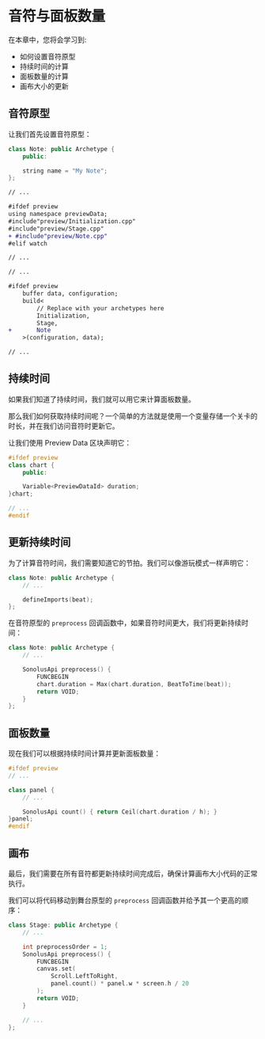 # 音符与面板数量

在本章中，您将会学习到:

- 如何设置音符原型
- 持续时间的计算
- 面板数量的计算
- 画布大小的更新

## 音符原型

让我们首先设置音符原型：

```cpp title='/engine/preview/Note.cpp'
class Note: public Archetype {
    public:

    string name = "My Note";
};
```

```diff title="/engine/engine.cpp"
// ...

#ifdef preview
using namespace previewData;
#include"preview/Initialization.cpp"
#include"preview/Stage.cpp"
+ #include"preview/Note.cpp"
#elif watch

// ...
```

```diff title="/main.cpp"
// ...

#ifdef preview
    buffer data, configuration;
    build<
        // Replace with your archetypes here
        Initialization,
        Stage,
+       Note
    >(configuration, data);

// ...
```

## 持续时间

如果我们知道了持续时间，我们就可以用它来计算面板数量。

那么我们如何获取持续时间呢？一个简单的方法就是使用一个变量存储一个关卡的时长，并在我们访问音符时更新它。

让我们使用 Preview Data 区块声明它：

```cpp title='/engine/constants.cpp'
#ifdef preview
class chart {
    public:

    Variable<PreviewDataId> duration;
}chart;

// ...
#endif
```

## 更新持续时间

为了计算音符时间，我们需要知道它的节拍。我们可以像游玩模式一样声明它：

```cpp title='/engine/preview/Note.cpp'
class Note: public Archetype {
    // ...

    defineImports(beat);
};
```

在音符原型的 `preprocess` 回调函数中，如果音符时间更大，我们将更新持续时间：

```cpp title='/engine/preview/Note.cpp'
class Note: public Archetype {
    // ...

    SonolusApi preprocess() {
        FUNCBEGIN
        chart.duration = Max(chart.duration, BeatToTime(beat));
        return VOID;
    }
};
```

## 面板数量

现在我们可以根据持续时间计算并更新面板数量：

```cpp title='/engine/constants.cpp'
#ifdef preview
// ...

class panel {
    // ...

    SonolusApi count() { return Ceil(chart.duration / h); }
}panel;
#endif
```

## 画布

最后，我们需要在所有音符都更新持续时间完成后，确保计算画布大小代码的正常执行。

我们可以将代码移动到舞台原型的 `preprocess` 回调函数并给予其一个更高的顺序：

```cpp title='/engine/preview/Stage.cpp'
class Stage: public Archetype {
    // ...

    int preprocessOrder = 1;
    SonolusApi preprocess() {
        FUNCBEGIN
        canvas.set(
            Scroll.LeftToRight, 
            panel.count() * panel.w * screen.h / 20
        );
        return VOID;
    }

    // ...
};
```